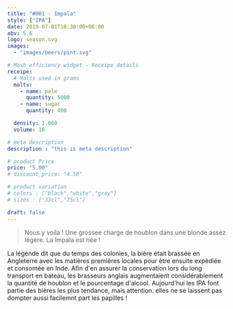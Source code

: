 ```yaml
---
title: "#001 - Impala"
style: ["IPA"]
date: 2019-07-01T10:30:00+06:00
abv: 5.6
logo: season.svg
images:
  - "images/beers/pint.svg"

# Mash efficiency widget - Receipe details
receipe:
  # Malts used in grams
  malts:
    - name: pale
      quantity: 5000
    - name: sugar
      quantity: 400

  density: 1.068
  volume: 18

# meta description
description : "this is meta description"

# product Price
price: "5.00"
# discount_price: "4.50"

# product variation
# colors : ["black","white","gray"]
# sizes : ["33cl","75cl"]

draft: false
---
```


> Nous y voila ! Une grossee charge de houblon dans une blonde assez légère. La Impala est née !

La légende dit que du temps des colonies, la bière était brassée en Angleterre avec les matières premières locales pour être ensuite expédiée et consomée en Inde. Afin d'en assurer la conservation lors du long transport en bateau, les brasseurs anglais augmentaient considérablement la quantité de houblon et le pourcentage d'alcool. Aujourd'hui les IPA font partie des bières les plus tendance, mais attention. elles ne se laissent pas dompter aussi facilemnt part les papilles !